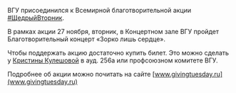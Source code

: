 ВГУ присоединился к Всемирной благотворительной акции [#ЩедрыйВторник](https://vk.com/feed?section=search&q=%23%D0%A9%D0%B5%D0%B4%D1%80%D1%8B%D0%B9%D0%92%D1%82%D0%BE%D1%80%D0%BD%D0%B8%D0%BA).

В рамках акции 27 ноября, вторник, в Концертном зале ВГУ пройдет Благотворительный концерт «Зорко лишь сердце».

Чтобы поддержать акцию достаточно купить билет. Это можно сделать у [Кристины Кулешовой](https://vk.com/id130187303) в ауд. 256а или профсоюзном комитете ВГУ.

Подробнее об акции можно почитать на сайте [www.givingtuesday.ru](www.givingtuesday.ru)
